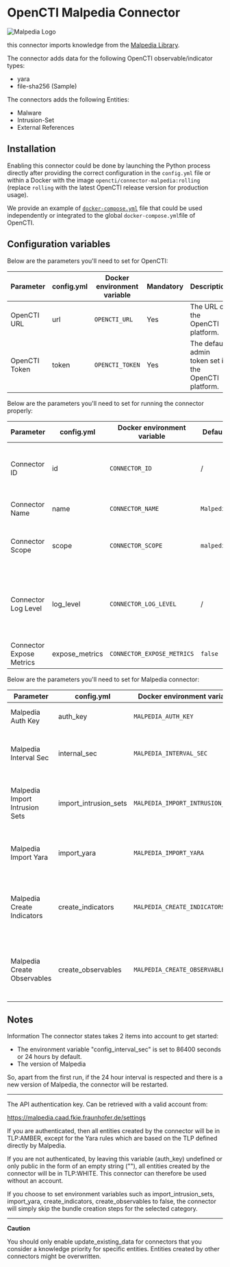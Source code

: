 # OpenCTI Malpedia Connector

![Malpedia Logo](https://malpedia.caad.fkie.fraunhofer.de/static/malpediasite/logo.png)

this connector imports knowledge from the [Malpedia Library](https://malpedia.caad.fkie.fraunhofer.de/).

The connector adds data for the following OpenCTI observable/indicator types:

* yara
* file-sha256 (Sample)

The connectors adds the following Entities:

* Malware
* Intrusion-Set
* External References

## Installation

Enabling this connector could be done by launching the Python process directly after providing the correct configuration in the `config.yml` file or within a
Docker with the image `opencti/connector-malpedia:rolling` (replace `rolling` with the latest OpenCTI release version for production usage).

We provide an example of [`docker-compose.yml`](docker-compose.yml) file that could be used independently or integrated to the global `docker-compose.yml`file of OpenCTI.

## Configuration variables

Below are the parameters you'll need to set for OpenCTI:

| Parameter     | config.yml | Docker environment variable | Mandatory | Description                                          |
|---------------|------------|-----------------------------|-----------|------------------------------------------------------|
| OpenCTI URL   | url        | `OPENCTI_URL`               | Yes       | The URL of the OpenCTI platform.                     |
| OpenCTI Token | token      | `OPENCTI_TOKEN`             | Yes       | The default admin token set in the OpenCTI platform. |

Below are the parameters you'll need to set for running the connector properly:

| Parameter                      | config.yml           | Docker environment variable      | Default    | Mandatory | Description                                                                            |
|--------------------------------|----------------------|----------------------------------|------------|-----------|----------------------------------------------------------------------------------------|
| Connector ID                   | id                   | `CONNECTOR_ID`                   | /          | Yes       | A unique `UUIDv4` identifier for this connector instance.                              |
| Connector Name                 | name                 | `CONNECTOR_NAME`                 | `Malpedia` | Yes       | Name of the connector.                                                                 |
| Connector Scope                | scope                | `CONNECTOR_SCOPE`                | `malpedia` | Yes       | Must be `malpedia`, not used in this connector.                                        |
| Connector Log Level            | log_level            | `CONNECTOR_LOG_LEVEL`            | /          | Yes       | Determines the verbosity of the logs. Options are `debug`, `info`, `warn`, or `error`. |
| Connector Expose Metrics       | expose_metrics       | `CONNECTOR_EXPOSE_METRICS`       | `false`    | Yes       | If `True` use metrics.                                                                 |

Below are the parameters you'll need to set for Malpedia connector:

| Parameter                      | config.yml            | Docker environment variable      | Default | Mandatory | Description                                                             |
|--------------------------------|-----------------------|----------------------------------|---------|-----------|-------------------------------------------------------------------------|
| Malpedia Auth Key              | auth_key              | `MALPEDIA_AUTH_KEY`              | /       | Yes       | API authentication key                                                  |
| Malpedia Interval Sec          | internal_sec          | `MALPEDIA_INTERVAL_SEC`          | `86400` | Yes       | Interval in seconds before a new import is considered                   |
| Malpedia Import Intrusion Sets | import_intrusion_sets | `MALPEDIA_IMPORT_INTRUSION_SETS` | `true`  | Yes       | Choose if you want to import Intrusion-Sets from Malpedia               |
| Malpedia Import Yara           | import_yara           | `MALPEDIA_IMPORT_YARA`           | `true`  | Yes       | Choose if you want to import Yara rules from Malpedia                   |
| Malpedia Create Indicators     | create_indicators     | `MALPEDIA_CREATE_INDICATORS`     | `true`  | Yes       | Choose if you want to create Indicators Sample (File) from Malpedia     |
| Malpedia Create Observables    | create_observables    | `MALPEDIA_CREATE_OBSERVABLES`    | `true`  | Yes       | Choose if you want to create Observables Sample (File) from Malpedia    |


## Notes

Information The connector states takes 2 items into account to get started:
- The environment variable "config_interval_sec" is set to 86400 seconds or 24 hours by default.
- The version of Malpedia

So, apart from the first run, if the 24 hour interval is respected and there is a new version of Malpedia, the connector will be restarted.

---
The API authentication key. Can be retrieved with a valid account from:

https://malpedia.caad.fkie.fraunhofer.de/settings

If you are authenticated, then all entities created by the connector will be in TLP:AMBER, except for the Yara rules which are based on the TLP defined directly by Malpedia.

If you are not authenticated, by leaving this variable (auth_key) undefined or only public in the form of an empty string (""), all entities created by the connector will be in TLP:WHITE. This connector can therefore be used without an account.

If you choose to set environment variables such as import_intrusion_sets, import_yara, create_indicators, create_observables to false, the connector will simply skip the bundle creation steps for the selected category.

---
**Caution**

You should only enable update_existing_data for connectors that you consider a knowledge priority for specific entities. Entities created by other connectors might be overwritten.
